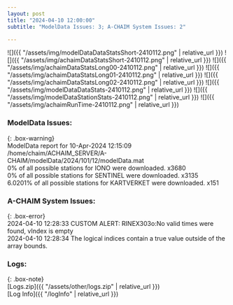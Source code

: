 ```yaml
---
layout: post
title: "2024-04-10 12:00:00"
subtitle: "ModelData Issues: 3; A-CHAIM System Issues: 2"

---
```


![]({{ "/assets/img/modelDataDataStatsShort-2410112.png" | relative_url }})
![]({{ "/assets/img/achaimDataStatsShort-2410112.png" | relative_url }})
![]({{ "/assets/img/achaimDataStatsLong00-2410112.png" | relative_url }})
![]({{ "/assets/img/achaimDataStatsLong01-2410112.png" | relative_url }})
![]({{ "/assets/img/achaimDataStatsLong02-2410112.png" | relative_url }})
![]({{ "/assets/img/modelDataDataStats-2410112.png" | relative_url }})
![]({{ "/assets/img/modelDataStationStats-2410112.png" | relative_url }})
![]({{ "/assets/img/achaimRunTime-2410112.png" | relative_url }})


### ModelData Issues:  
  
{: .box-warning}  
 ModelData report for 10-Apr-2024 12:15:09   
 /home/chaim/ACHAIM_SERVER/A-CHAIM/modelData/2024/101/12/modelData.mat   
 0% of all possible stations for IONO were downloaded. x3680   
 0% of all possible stations for SENTINEL were downloaded. x3135   
 6.0201% of all possible stations for KARTVERKET were downloaded. x151   
  
### A-CHAIM System Issues:  
  
{: .box-error}  
2024-04-10 12:28:33 CUSTOM ALERT: RINEX303o:No valid times were found, vIndex is empty  
2024-04-10 12:28:34 The logical indices contain a true value outside of the array bounds.  

### Logs:  
  
{: .box-note}  
[Logs.zip]({{ "/assets/other/logs.zip" | relative_url }})  
[Log Info]({{ "/logInfo" | relative_url }})  
